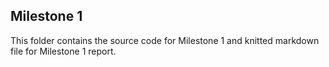 ## Milestone 1
This folder contains the source code for Milestone 1 and knitted markdown file for Milestone 1 report.
